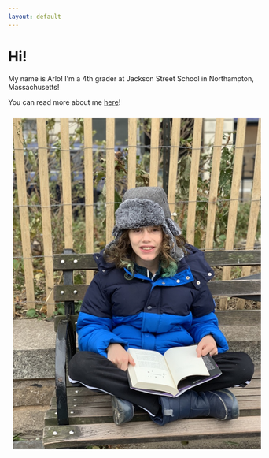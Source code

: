 ```yaml
---
layout: default
---
```


# Hi!

My name is Arlo! I'm a 4th grader at Jackson Street School in Northampton, Massachusetts!

You can read more about me [here](/about)!

<img src="/pics/arlo.jpg" alt-="Arlo portrait" align="left" hspace="10" vspace="10">
